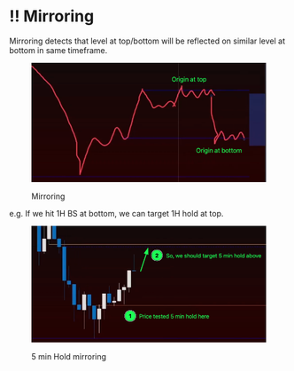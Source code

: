 # ‼ Mirroring

Mirroring detects that level at top/bottom will be reflected on similar level at bottom in same timeframe.

<figure><img src="../../.gitbook/assets/image (1) (3).png" alt=""><figcaption><p>Mirroring</p></figcaption></figure>

e.g. If we hit 1H BS at bottom, we can target 1H hold at top.

<figure><img src="../../.gitbook/assets/image (20).png" alt=""><figcaption><p>5 min Hold mirroring</p></figcaption></figure>
